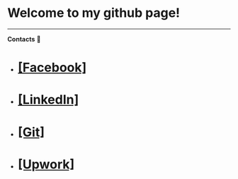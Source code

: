  Welcome to my github page!
==========================================================================================================================================

-----------



 **Contacts** :eyes:
  + # [[Facebook]](https://www.facebook.com/konstantin.chalets/)
  + # [[LinkedIn]](https://www.linkedin.com/in/kanstantsin-halets-b14878205/)
  + # [[Git]](https://github.com/bykota)
  + # [[Upwork]](https://www.upwork.com/freelancers/~013f8d67d6a7865153)
